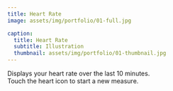 ```yaml
---
title: Heart Rate
image: assets/img/portfolio/01-full.jpg

caption:
  title: Heart Rate
  subtitle: Illustration
  thumbnail: assets/img/portfolio/01-thumbnail.jpg
---
```

Displays your heart rate over the last 10 minutes.  
Touch the heart icon to start a new measure.

